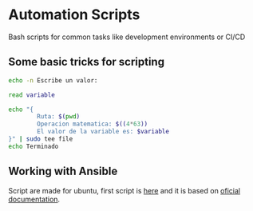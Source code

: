 # Automation Scripts

Bash scripts for common tasks like development environments or CI/CD

## Some basic tricks for scripting

```bash
echo -n Escribe un valor:

read variable

echo "{
        Ruta: $(pwd)
        Operacion matematica: $((4*63))
        El valor de la variable es: $variable
}" | sudo tee file
echo Terminado
```

## Working with Ansible

Script are made for ubuntu, first script is [here](./ansible/setup.sh) and it is based on [oficial documentation](https://docs.ansible.com/ansible/latest/installation_guide/intro_installation.html#installing-ansible-on-ubuntu).
